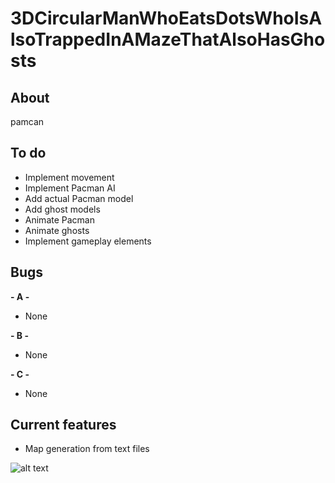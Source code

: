 # 3DCircularManWhoEatsDotsWhoIsAlsoTrappedInAMazeThatAlsoHasGhosts

## About
pamcan

## To do
- Implement movement
- Implement Pacman AI
- Add actual Pacman model
- Add ghost models
- Animate Pacman
- Animate ghosts
- Implement gameplay elements

## Bugs
**- A -**
- None

**- B -**
- None

**- C -**
- None

## Current features
- Map generation from text files

![alt text](https://lh3.googleusercontent.com/proxy/SYc36V32q7mP4fYhyDUr8_3JY_zRiMTlSJyUk_ynoHHrGgMMDUins0MPJOWLBtepPs980T_2IDnXjSNpY5PyyowelrIDW2RP0TygP-Nd9c1xrZ0iCv7NRSQgkNBQiR5VZ-K370ou5WlcVgIQ6cZhVCdeElTzX12KFpQ_qXnfSsCL0mhxfTmyDl4TW1ncGXgrhUsSo632YL6y6SwO48Qu=s500-pd-e365-pc0xffffff)
